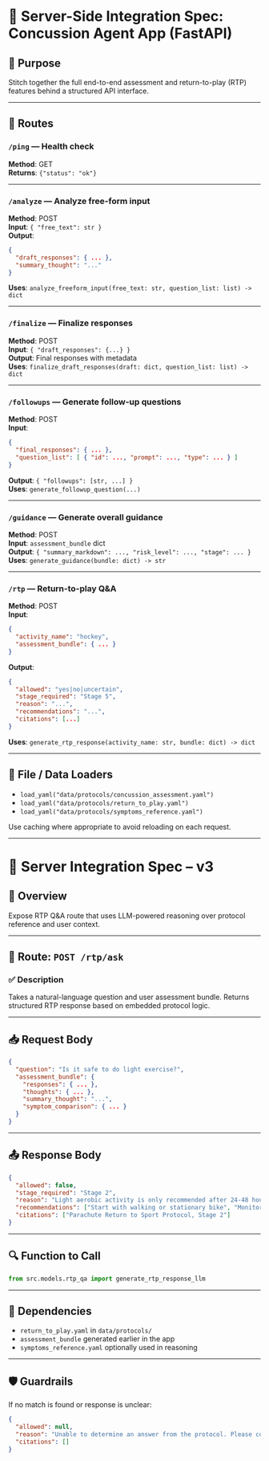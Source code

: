 # 🔧 Server-Side Integration Spec: Concussion Agent App (FastAPI)

## 🧠 Purpose
Stitch together the full end-to-end assessment and return-to-play (RTP) features behind a structured API interface.

---

## 🚦 Routes

### `/ping` — Health check
**Method**: GET  
**Returns**: `{"status": "ok"}`

---

### `/analyze` — Analyze free-form input  
**Method**: POST  
**Input**: `{ "free_text": str }`  
**Output**:
```json
{
  "draft_responses": { ... },
  "summary_thought": "..."
}
```
**Uses**: `analyze_freeform_input(free_text: str, question_list: list) -> dict`

---

### `/finalize` — Finalize responses  
**Method**: POST  
**Input**: `{ "draft_responses": {...} }`  
**Output**: Final responses with metadata  
**Uses**: `finalize_draft_responses(draft: dict, question_list: list) -> dict`

---

### `/followups` — Generate follow-up questions  
**Method**: POST  
**Input**:
```json
{
  "final_responses": { ... },
  "question_list": [ { "id": ..., "prompt": ..., "type": ... } ]
}
```  
**Output**: `{ "followups": [str, ...] }`  
**Uses**: `generate_followup_question(...)`

---

### `/guidance` — Generate overall guidance  
**Method**: POST  
**Input**: `assessment_bundle` dict  
**Output**: `{ "summary_markdown": ..., "risk_level": ..., "stage": ... }`  
**Uses**: `generate_guidance(bundle: dict) -> str`

---

### `/rtp` — Return-to-play Q&A  
**Method**: POST  
**Input**:
```json
{
  "activity_name": "hockey",
  "assessment_bundle": { ... }
}
```  
**Output**:
```json
{
  "allowed": "yes|no|uncertain",
  "stage_required": "Stage 5",
  "reason": "...",
  "recommendations": "...",
  "citations": [...]
}
```
**Uses**: `generate_rtp_response(activity_name: str, bundle: dict) -> dict`

---

## 📁 File / Data Loaders

- `load_yaml("data/protocols/concussion_assessment.yaml")`
- `load_yaml("data/protocols/return_to_play.yaml")`
- `load_yaml("data/protocols/symptoms_reference.yaml")`

Use caching where appropriate to avoid reloading on each request.

---

# 🧠 Server Integration Spec – v3

## 🧩 Overview
Expose RTP Q&A route that uses LLM-powered reasoning over protocol reference and user context.

---

## 🔗 Route: `POST /rtp/ask`

### ✅ Description
Takes a natural-language question and user assessment bundle.
Returns structured RTP response based on embedded protocol logic.

---

## 📥 Request Body
```json
{
  "question": "Is it safe to do light exercise?",
  "assessment_bundle": {
    "responses": { ... },
    "thoughts": { ... },
    "summary_thought": "...",
    "symptom_comparison": { ... }
  }
}
```

---

## 📤 Response Body
```json
{
  "allowed": false,
  "stage_required": "Stage 2",
  "reason": "Light aerobic activity is only recommended after 24-48 hours of rest.",
  "recommendations": ["Start with walking or stationary bike", "Monitor for symptoms"],
  "citations": ["Parachute Return to Sport Protocol, Stage 2"]
}
```

---

## 🔍 Function to Call

```python
from src.models.rtp_qa import generate_rtp_response_llm
```

---

## 🧱 Dependencies

- `return_to_play.yaml` in `data/protocols/`
- `assessment_bundle` generated earlier in the app
- `symptoms_reference.yaml` optionally used in reasoning

---

## 🛡️ Guardrails

If no match is found or response is unclear:
```json
{
  "allowed": null,
  "reason": "Unable to determine an answer from the protocol. Please consult a healthcare provider.",
  "citations": []
}
```